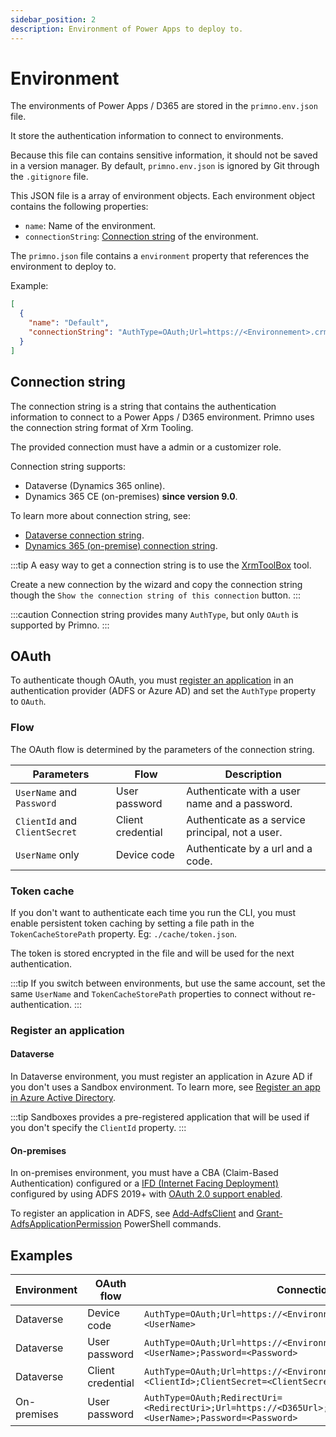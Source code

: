 ```yaml
---
sidebar_position: 2
description: Environment of Power Apps to deploy to.
---
```


# Environment

The environments of Power Apps / D365 are stored in the `primno.env.json` file.

It store the authentication information to connect to environments.

Because this file can contains sensitive information, it should not be saved in a version manager.
By default, `primno.env.json` is ignored by Git through the `.gitignore` file.

This JSON file is a array of environment objects. Each environment object contains the following properties:

- `name`: Name of the environment.
- `connectionString`: [Connection string](#connection-string) of the environment.

The `primno.json` file contains a `environment` property that references the environment to deploy to.

Example:

```json
[
  {
    "name": "Default",
    "connectionString": "AuthType=OAuth;Url=https://<Environnement>.crm.dynamics.com;UserName=<UserName>;Password=<Password>"
  }
]
```

## Connection string

The connection string is a string that contains the authentication information to connect to a Power Apps / D365 environment.
Primno uses the connection string format of Xrm Tooling.

The provided connection must have a admin or a customizer role.

Connection string supports:
- Dataverse (Dynamics 365 online).
- Dynamics 365 CE (on-premises) **since version 9.0**.

To learn more about connection string, see:
- [Dataverse connection string](https://learn.microsoft.com/en-us/power-apps/developer/data-platform/xrm-tooling/use-connection-strings-xrm-tooling-connect).
- [Dynamics 365 (on-premise) connection string](https://learn.microsoft.com/en-us/dynamics365/customerengagement/on-premises/developer/xrm-tooling/use-connection-strings-xrm-tooling-connect?view=op-9-1).

:::tip
A easy way to get a connection string is to use the [XrmToolBox](https://www.xrmtoolbox.com/) tool.

Create a new connection by the wizard and copy the connection string though the `Show the connection string of this connection` button.
:::

:::caution
Connection string provides many `AuthType`, but only `OAuth` is supported by Primno.
:::

## OAuth

To authenticate though OAuth, you must [register an application](#register-an-application) in an authentication provider (ADFS or Azure AD) and set the `AuthType` property to `OAuth`.

### Flow

The OAuth flow is determined by the parameters of the connection string.

| Parameters | Flow | Description |
|-----------|--------|-------------|
| `UserName` and `Password` | User password | Authenticate with a user name and a password. |
| `ClientId` and `ClientSecret` | Client credential | Authenticate as a service principal, not a user. |
| `UserName` only | Device code | Authenticate by a url and a code. |

### Token cache

If you don't want to authenticate each time you run the CLI, you must enable persistent token caching by setting a file path in the `TokenCacheStorePath` property. Eg: `./cache/token.json`.

The token is stored encrypted in the file and will be used for the next authentication.

:::tip
If you switch between environments, but use the same account, set the same `UserName` and `TokenCacheStorePath` properties to connect without re-authentication.
:::

### Register an application

#### Dataverse

In Dataverse environment, you must register an application in Azure AD if you don't uses a Sandbox environment.
To learn more, see [Register an app in Azure Active Directory](https://learn.microsoft.com/en-us/azure/active-directory/develop/quickstart-register-app).

:::tip
Sandboxes provides a pre-registered application that will be used if you don't specify the `ClientId` property.
:::

#### On-premises

In on-premises environment, you must have a CBA (Claim-Based Authentication) configured or a [IFD (Internet Facing Deployment)](https://learn.microsoft.com/en-us/dynamics365/customerengagement/on-premises/deploy/configure-ifd-for-dynamics-365?view=op-9-1) configured by using ADFS 2019+ with [OAuth 2.0 support enabled](https://learn.microsoft.com/en-us/dynamics365/customerengagement/on-premises/deploy/update-deployment-configuration-settings?view=op-9-1#oauthclaimssettings).

To register an application in ADFS, see [Add-AdfsClient](https://learn.microsoft.com/en-us/powershell/module/adfs/add-adfsclient?view=windowsserver2022-ps) and [Grant-AdfsApplicationPermission](https://learn.microsoft.com/en-us/powershell/module/adfs/grant-adfsapplicationpermission?view=windowsserver2022-ps) PowerShell commands.

## Examples

| Environment | OAuth flow | Connection string |
|-------------|------------|-------------------|
| Dataverse   | Device code | `AuthType=OAuth;Url=https://<Environnement>.crm.dynamics.com;UserName=<UserName>` |
| Dataverse   | User password | `AuthType=OAuth;Url=https://<Environnement>.crm.dynamics.com;UserName=<UserName>;Password=<Password>` |
| Dataverse   | Client credential | `AuthType=OAuth;Url=https://<Environnement>.crm.dynamics.com;ClientId=<ClientId>;ClientSecret=<ClientSecret>;RedirectUri=<RedirectUri>` |
| On-premises | User password | `AuthType=OAuth;RedirectUri=<RedirectUri>;Url=https://<D365Url>;UserName=<Domain>\<UserName>;Password=<Password>` |
